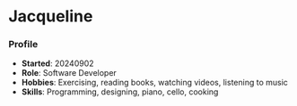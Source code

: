 # Jacqueline

### Profile
- **Started**: 20240902
- **Role**: Software Developer
- **Hobbies**: Exercising, reading books, watching videos, listening to music 
- **Skills**: Programming, designing, piano, cello, cooking